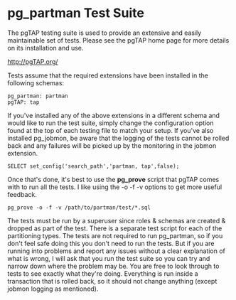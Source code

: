 pg_partman Test Suite
=====================

The pgTAP testing suite is used to provide an extensive and easily maintainable set of tests. Please see the pgTAP home page for more details on its installation and use.

http://pgTAP.org/

Tests assume that the required extensions have been installed in the following schemas:

    pg_partman: partman
    pgTAP: tap

If you've installed any of the above extensions in a different schema and would like to run the test suite, simply change the configuration option found at the top of each testing file to match your setup. If you've also installed pg_jobmon, be aware that the logging of the tests cannot be rolled back and any failures will be picked up by the monitoring in the jobmon extension.

    SELECT set_config('search_path','partman, tap',false);
    
Once that's done, it's best to use the **pg_prove** script that pgTAP comes with to run all the tests. I like using the  -o -f -v options to get more useful feedback.

    pg_prove -o -f -v /path/to/partman/test/*.sql

The tests must be run by a superuser since roles & schemas are created & dropped as part of the test. There is a separate test script for each of the partitioning types. The tests are not required to run pg_partman, so if you don't feel safe doing this you don't need to run the tests. But if you are running into problems and report any issues without a clear explanation of what is wrong, I will ask that you run the test suite so you can try and narrow down where the problem may be. You are free to look through to tests to see exactly what they're doing. Everything is run inside a transaction that is rolled back, so it should not change anything (except jobmon logging as mentioned).
